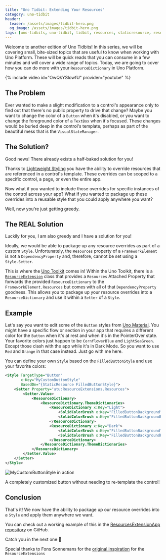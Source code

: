 ```yaml
---
title: "Uno Tidbit: Extending Your Resources"
category: uno-tidbit
header:
  teaser: /assets/images/tidbit-hero.png
  og_image: /assets/images/tidbit-hero.png
tags: [uno-tidbits, uno-tidbit, tidbit, resources, staticresource, resourcedictionary, uno-platform, uno, unoplatform]
---
```


Welcome to another edition of Uno Tidbits! In this series, we will be covering small, bite-sized topics that are useful to know when working with Uno Platform. These will be quick reads that you can consume in a few minutes and will cover a wide range of topics. Today, we are going to cover how you can do more with your `ResourceDictionary` in Uno Platform.

{% include video id="OwQkYSlowfU" provider="youtube" %}

## The Problem

Ever wanted to make a slight modification to a control's appearance only to find out that there's no public property to drive that change? Maybe you want to change the color of a `Button` when it's disabled, or you want to change the foreground color of a `TextBox` when it's focused. These changes would be buried deep in the control's template, perhaps as part of the beautiful mess that is the `VisualStateManager`.

## The Solution?

Good news! There already exists a half-baked solution for you!

Thanks to [Lightweight Styling][ms-lightweight-styling] you have the ability to override resources that are referenced in a control's template. These overrides can be scoped to a specific control, a page, or even the entire app.

Now what if you wanted to include those overrides for specific instances of the control across your app? What if you wanted to package up these overrides into a reusable style that you could apply anywhere you want?

Well, now you're just getting greedy.

## The REAL Solution

Luckily for you, I am also greedy and I have a solution for you!

Ideally, we would be able to package up any resource overrides as part of a custom `Style`. Unfortunately, the `Resources` property of a `FrameworkElement` is not a `DependencyProperty` and, therefore, cannot be set using a `Style.Setter`.

This is where the [Uno Toolkit][uno-toolkit-repo] comes in! Within the Uno Toolkit, there is a [`ResourceExtension`][resource-ext-toolkit] class that provides a `Resources` Attached Property that forwards the provided `ResourceDictionary` to the `FrameworkElement.Resources` but comes with all of that `DependencyProperty` goodness. This allows you to package up your resource overrides into a `ResourceDictionary` and use it within a `Setter` of a `Style`.

## Example

Let's say you want to edit some of the `Button` styles from [Uno Material][uno-material-gh]. You might have a specific flow or section in your app that requires a different color for the `Button` when it's at rest and when it's in the PointerOver state. Your favorite colors just happen to be `CornflowerBlue` and `LightSeaGreen`. Except those clash with the app while it's in Dark Mode. So you want to use `Red` and `Orange` in that case instead. Just go with me here.

You can define your own `Style` based on the `FilledButtonStyle` and use your favorite colors:

```xml
<Style TargetType="Button"
       x:Key="MyCustomButtonStyle"
       BasedOn="{StaticResource FilledButtonStyle}">
    <Setter Property="utu:ResourceExtensions.Resources">
        <Setter.Value>
            <ResourceDictionary>
                <ResourceDictionary.ThemeDictionaries>
                    <ResourceDictionary x:Key="Light">
                        <SolidColorBrush x:Key="FilledButtonBackground" Color="LightSeaGreen" />
                        <SolidColorBrush x:Key="FilledButtonBackgroundPointerOver" Color="CornflowerBlue" />
                    </ResourceDictionary>
                    <ResourceDictionary x:Key="Dark">
                        <SolidColorBrush x:Key="FilledButtonBackground" Color="Red" />
                        <SolidColorBrush x:Key="FilledButtonBackgroundPointerOver" Color="Orange" />
                    </ResourceDictionary>
                </ResourceDictionary.ThemeDictionaries>
            </ResourceDictionary>
        </Setter.Value>
    </Setter>
</Style>
```

![MyCustomButtonStyle in action](/assets/images/res-ext/res-ext-button.gif)

A completely customized button without needing to re-template the control!

## Conclusion

That's it! We now have the ability to package up our resource overrides into a `Style` and apply them anywhere we want.

You can check out a working example of this in the [ResourcesExtensionApp repository][res-ext-gh] on GitHub.

Catch you in the next one :wave:

Special thanks to Fons Sonnemans for the [original inspiration][fons-article] for the `ResourceExtensions`

[ms-lightweight-styling]: https://learn.microsoft.com/en-us/windows/apps/design/style/xaml-styles#lightweight-styling
[resource-ext-toolkit]: https://platform.uno/docs/articles/external/uno.toolkit.ui/doc/helpers/resource-extensions.html
[uno-toolkit-repo]: https://github.com/unoplatform/uno.toolkit.ui
[res-ext-gh]: https://github.com/kazo0/ResourcesExtensionApp
[uno-material-gh]: https://github.com/unoplatform/Uno.Themes/tree/master/src/library/Uno.Material
[fons-article]: https://www.reflectionit.nl/blog/2021/xaml-lightweight-styling-done-right